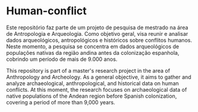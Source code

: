 # Human-conflict

Este repositório faz parte de um projeto de pesquisa de mestrado na área de Antropologia e Arqueologia. Como objetivo geral, visa reunir e analisar dados arqueológicos, antropológicos e históricos sobre conflitos humanos. Neste momento, a pesquisa se concentra em dados arqueológicos de populações nativas da região andina antes da colonização espanhola, cobrindo um período de mais de 9.000 anos.


This repository is part of a master's research project in the area of Anthropology and Archeology. As a general objective, it aims to gather and analyze archaeological, anthropological, and historical data on human conflicts. At this moment, the research focuses on archaeological data of native populations of the Andean region before Spanish colonization, covering a period of more than 9,000 years.
